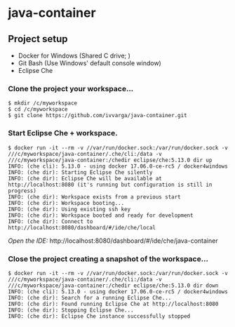 # java-container

## Project setup

* Docker for Windows (Shared C drive; )
* Git Bash (Use Windows' default console window)
* Eclipse Che

### Clone the project your workspace...
```
$ mkdir /c/myworkspace
$ cd /c/myworkspace
$ git clone https://github.com/ivvarga/java-container.git
```

### Start Eclipse Che + workspace.
```
$ docker run -it --rm -v //var/run/docker.sock:/var/run/docker.sock -v ///c/myworkspace/java-container/.che/cli:/data -v ///c/myworkspace/java-container:/chedir eclipse/che:5.13.0 dir up
INFO: (che cli): 5.13.0 - using docker 17.06.0-ce-rc5 / docker4windows
INFO: (che dir): Starting Eclipse Che silently
INFO: (che dir): Eclipse Che will be available at http://localhost:8080 (it's running but configuration is still in progress)
INFO: (che dir): Workspace exists from a previous start
INFO: (che dir): Workspace booting...
INFO: (che dir): Using existing ssh key
INFO: (che dir): Workspace booted and ready for development
INFO: (che dir): Connect to http://localhost:8080/dashboard/#/ide/che/local
```
*Open the IDE:* http://localhost:8080/dashboard/#/ide/che/java-container

### Close the project creating a snapshot of the workspace...
```
$ docker run -it --rm -v //var/run/docker.sock:/var/run/docker.sock -v ///c/myworkspace/java-container/.che/cli:/data -v ///c/myworkspace/java-container:/chedir eclipse/che:5.13.0 dir down
INFO: (che cli): 5.13.0 - using docker 17.06.0-ce-rc5 / docker4windows
INFO: (che dir): Search for a running Eclipse Che...
INFO: (che dir): Found running Eclipse Che at http://localhost:8080
INFO: (che dir): Stopping Eclipse Che...
INFO: (che dir): Eclipse Che instance successfully stopped
```

